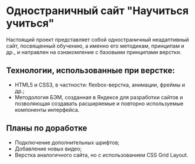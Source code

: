 # Одностраничный сайт "Научиться учиться"
Настоящий проект представляет собой одностраничный неадаптивный сайт, посвященный обучению, а именно его методикам, принципам и др., и направлен на ознакомление с базовыми принципами верстки.
## Технологии, использованные при верстке:
- HTML5 и CSS3, в частности: flexbox-верстка, анимации, фреймы и др.;
- Методология БЭМ, созданная в Яндексе для разработки сайтов и позволяющая создавать расширяемые и повторно используемые компоненты интерфейса.
## Планы по доработке
- Подключение дополнительных шрифтов;
- Добавление новых видео;
- Верстка аналогичного сайта, но с использованием CSS Grid Layout.
